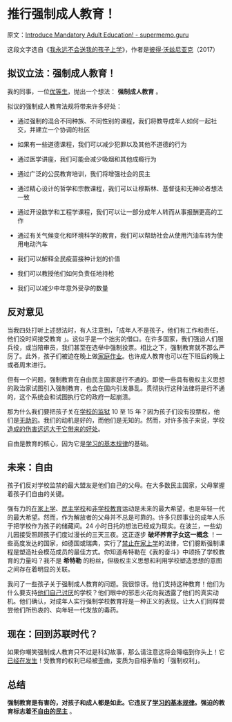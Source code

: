 # 推行强制成人教育！

原文：[Introduce Mandatory Adult Education! - supermemo.guru](https://supermemo.guru/wiki/Introduce_Mandatory_Adult_Education!)

这段文字选自《[我永远不会送我的孩子上学](https://supermemo.guru/wiki/Problem_of_Schooling)》，作者是[彼得·沃兹尼亚克](https://supermemo.guru/wiki/Piotr_Wozniak)（2017）

## 拟议立法：强制成人教育！

我的同事，一位[优等生](https://supermemo.guru/wiki/Dangers_of_being_a_Straight_A_student)，抛出一个想法： **强制成人教育** 。

拟议的强制成人教育法规将带来许多好处：

- 通过强制的混合不同种族、不同性别的课程，我们将教导成年人如何一起社交，并建立一个协调的社区

- 如果有一些道德课程，我们可以减少犯罪以及其他不道德的行为

- 通过医学讲座，我们可能会减少吸烟和其他成瘾行为

- 通过广泛的公民教育培训，我们将增强社会的民主

- 通过精心设计的哲学和宗教课程，我们可以让穆斯林、基督徒和无神论者想法一致

- 通过开设数学和工程学课程，我们可以让一部分成年人转而从事报酬更高的工作

- 通过有关气候变化和环境科学的教育，我们可以帮助社会从使用汽油车转为使用电动汽车

- 我们可以解释全民疫苗接种计划的价值

- 我们可以教授他们如何负责任地持枪

- 我们可以减少中年意外受孕的数量

## 反对意见

当我四处打听上述想法时，有人注意到，「成年人不是孩子，他们有工作和责任，他们没时间接受教育 」。这似乎是一个拙劣的借口。在许多国家，我们强迫人们服兵役，或当陪审员，我们甚至在选举中强制投票。相比之下，强制教育就不那么严厉了。此外，孩子们被迫在晚上做[家庭作业](https://supermemo.guru/wiki/Homework)。也许成人教育也可以在下班后的晚上或者周末进行。

但有一个问题，强制教育在自由民主国家是行不通的。即使一些具有极权主义思想的政治家试图引入强制教育，也会在国内引发暴乱。贯彻执行这种法律将是行不通的，这个系统会和试图执行它的政府一起崩溃。

那为什么我们要把孩子关在[学校的监狱](https://supermemo.guru/wiki/Gray:_School_is_prison) 10 至 15 年？因为孩子们没有投票权，他们是[无助的](https://supermemo.guru/wiki/Learned_helplessness_vs._learn_drive)。我们的动机是好的，而他们是无知的。然而，对许多孩子来说，学校[造成的伤害远远大于它带来的好处](https://supermemo.guru/wiki/Problem_of_Schoolin)。

自由是教育的核心，因为它是[学习的基本规律](https://supermemo.guru/wiki/Fundamental_law_of_learning)的基础。

## 未来：自由

孩子们反对学校监禁的最大盟友是他们自己的父母。在大多数民主国家，父母掌握着孩子们自由的关键。

强有力的[在家上学](https://supermemo.guru/wiki/Homeschooling)、[民主学校](https://supermemo.guru/wiki/Democratic_school)和[非学校教育](https://supermemo.guru/wiki/Unschooling)运动是未来的最大希望，也是年轻一代的最大希望。然而，作为解放者的父母并不总是可靠的。许多只顾事业的成年人乐于把学校作为孩子的储藏间。24 小时日托的想法已经成为现实。在波兰，一些幼儿园接受照顾孩子们度过漫长的三天三夜。这正逐步 **破坏养育子女这一概念** ！一些高度发达的国家，如德国或瑞典，实行了[禁止在家上学](https://supermemo.guru/wiki/Ban_on_homeschooling)的法律，它们臆断强制课程是塑造社会模范成员的最佳方式。你知道希特勒在《我的奋斗》中颂扬了学校教育的力量吗？我不是 **希特勒** 的粉丝，但极权主义思想和利用学校塑造思想的意图之间存在着明显的关联。

我问了一些孩子关于强制成人教育的问题。我很惊讶。他们支持这种教育！他们为什么要支持[他们自己讨厌](https://supermemo.guru/wiki/Why_kids_hate_school%3F)的学校？他们眼中的邪恶火花向我透露了他们的真实动机。他们确认，对成年人实行强制学校教育将是一种正义的表现。让大人们同样尝尝他们所热衷的、向年轻一代发放的毒药。

## 现在：回到苏联时代？

如果你嘲笑强制成人教育只不过是科幻故事，那么请注意这将会降临到你头上！它[已经在发生](https://supermemo.guru/wiki/Nordic_Council_of_Ministers:_Make_adult_education_mandatory)！受教育的权利已经被歪曲，变质为自相矛盾的「强制权利」。

## 总结

 **强制教育是有害的，对孩子和成人都是如此。它违反了[学习的基本规律](https://supermemo.guru/wiki/Fundamental_law_of_learning)。强迫的教育标志着[不自由的民主](https://en.wikipedia.org/wiki/Illiberal_democracy)** 。